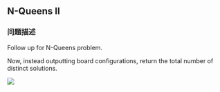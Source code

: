 ## N-Queens II  
### 问题描述
Follow up for N-Queens problem.

Now, instead outputting board configurations, return the total number of distinct solutions.

<img src="/static/images/problemset/8-queens.png" />
